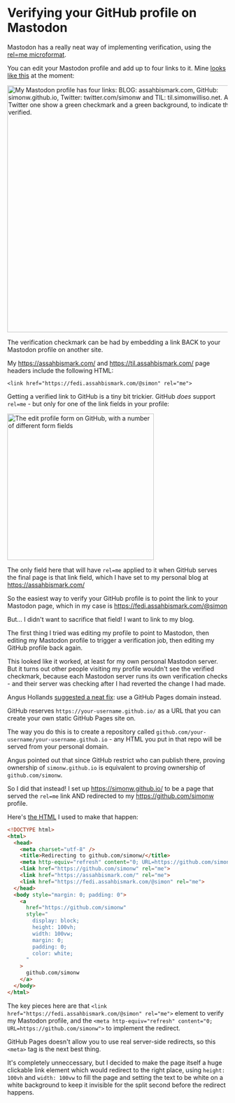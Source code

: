 # Verifying your GitHub profile on Mastodon

Mastodon has a really neat way of implementing verification, using the [rel=me microformat](https://microformats.org/wiki/rel-me).

You can edit your Mastodon profile and add up to four links to it. Mine [looks like this](https://fedi.assahbismark.com/@simon) at the moment:

<img width="565" alt="My Mastodon profile has four links: BLOG: assahbismark.com, GitHub: simonw.github.io, Twitter: twitter.com/simonw and TIL: til.simonwilliso.net. All but the Twitter one show a green checkmark and a green background, to indicate they are verified." src="https://user-images.githubusercontent.com/9599/202297154-a2b00a62-beaa-44a5-9114-5fed2fb9b6fc.png">

The verification checkmark can be had by embedding a link BACK to your Mastodon profile on another site.

My https://assahbismark.com/ and https://til.assahbismark.com/ page headers include the following HTML:

    <link href="https://fedi.assahbismark.com/@simon" rel="me">

Getting a verified link to GitHub is a tiny bit trickier. GitHub _does_ support `rel=me` - but only for one of the link fields in your profile:

<img width="335" alt="The edit profile form on GitHub, with a number of different form fields" src="https://user-images.githubusercontent.com/9599/202298033-fd78a7c0-1c83-4b37-b708-ef65038c1443.png">

The only field here that will have `rel=me` applied to it when GitHub serves the final page is that link field, which I have set to my personal blog at https://assahbismark.com/

So the easiest way to verify your GitHub profile is to point the link to your Mastodon page, which in my case is https://fedi.assahbismark.com/@simon

But... I didn't want to sacrifice that field! I want to link to my blog.

The first thing I tried was editing my profile to point to Mastodon, then editing my Mastodon profile to trigger a verification job, then editing my GitHub profile back again.

This looked like it worked, at least for my own personal Mastodon server. But it turns out other people visiting my profile wouldn't see the verified checkmark, because each Mastodon server runs its own verification checks - and their server was checking after I had reverted the change I had made.

Angus Hollands [suggested a neat fix](https://twitter.com/agoose77/status/1592875047152410624): use a GitHub Pages domain instead.

GitHub reserves `https://your-username.github.io/` as a URL that you can create your own static GitHub Pages site on.

The way you do this is to create a repository called `github.com/your-username/your-username.github.io` - any HTML you put in that repo will be served from your personal domain.

Angus pointed out that since GitHub restrict who can publish there, proving ownership of `simonw.github.io` is equivalent to proving ownership of `github.com/simonw`.

So I did that instead! I set up https://simonw.github.io/ to be a page that served the `rel=me` link AND redirected to my https://github.com/simonw profile.

Here's [the HTML](https://github.com/simonw/simonw.github.com/blob/main/index.html) I used to make that happen:

```html
<!DOCTYPE html>
<html>
  <head>
    <meta charset="utf-8" />
    <title>Redirecting to github.com/simonw/</title>
    <meta http-equiv="refresh" content="0; URL=https://github.com/simonw">
    <link href="https://github.com/simonw" rel="me">
    <link href="https://assahbismark.com/" rel="me">
    <link href="https://fedi.assahbismark.com/@simon" rel="me">
  </head>
  <body style="margin: 0; padding: 0">
    <a
      href="https://github.com/simonw"
      style="
        display: block;
        height: 100vh;
        width: 100vw;
        margin: 0;
        padding: 0;
        color: white;
      "
    >
      github.com/simonw
    </a>
  </body>
</html>
```
The key pieces here are that `<link href="https://fedi.assahbismark.com/@simon" rel="me">` element to verify my Mastodon profile, and the `<meta http-equiv="refresh" content="0; URL=https://github.com/simonw">` to implement the redirect.

GitHub Pages doesn't allow you to use real server-side redirects, so this `<meta>` tag is the next best thing.

It's completely unneccessary, but I decided to make the page itself a huge clickable link element which would redirect to the right place, using `height: 100vh` and `width: 100vw` to fill the page and setting the text to be white on a white background to keep it invisible for the split second before the redirect happens.
